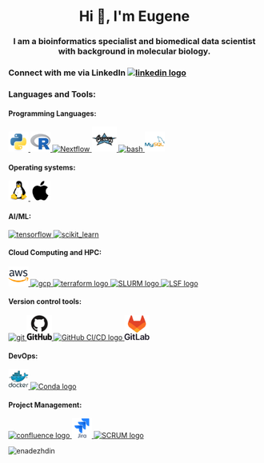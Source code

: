 <h1 align="center">Hi 👋, I'm Eugene</h1>
<h3 align="center">I am a bioinformatics specialist and biomedical data scientist with background in molecular biology.</h3>

<h3 align="left">Connect with me via LinkedIn <a href="www.linkedin.com/in/eugene-nadezhdin-3467072" target="_blank" rel="noopener noreferrer"> <img src="https://cdn.jsdelivr.net/gh/devicons/devicon/icons/linkedin/linkedin-original.svg" height="30" alt="linkedin logo"  /></a></h3>
<p align="left">
</p>

<h3 align="left">Languages and Tools:</h3>

<h4 align="left">Programming Languages:</h3>  

  <a href="https://www.python.org" target="_blank" rel="noreferrer"> <img src="https://raw.githubusercontent.com/devicons/devicon/master/icons/python/python-original.svg" title="Python" alt="python" width="40" height="40"/> </a><a href="https://www.r-project.org" target="_blank" rel="noreferrer"> <img src="https://github.com/devicons/devicon/blob/master/icons/r/r-original.svg" title="R" alt="R" height=40 width=40 /> </a><a href="https://www.nextflow.io" target="_blank" rel="noreferrer"> <img src="https://www.nextflow.io/img/nextflow2014_no-bg.png" title="Nextflow" alt="Nextflow" height=40 width=120 /> </a><a href="https://groovy-lang.org" target="_blank" rel="noreferrer"> <img src="https://github.com/devicons/devicon/blob/master/icons/groovy/groovy-original.svg" title="Groovy" alt="Groovy" height=50 width=50 /> </a><a href="https://www.gnu.org/software/bash/" target="_blank" rel="noreferrer"> <img src="https://www.vectorlogo.zone/logos/gnu_bash/gnu_bash-icon.svg" title="Bash" alt="bash" width="40" height="40"/> </a><a href="https://www.mysql.com/" target="_blank" rel="noreferrer"> <img src="https://raw.githubusercontent.com/devicons/devicon/master/icons/mysql/mysql-original-wordmark.svg" title="MySQL" alt="mysql" width="40" height="40"/> </a>


<h4 align="left">Operating systems:</h4>

 <a href="https://www.linux.org" target="_blank" rel="noreferrer"> <img src="https://github.com/devicons/devicon/blob/master/icons/linux/linux-original.svg" title="Linux" alt="Linux" width="40" height="40"/> </a> <a href="https://www.apple.com" target="_blank" rel="noreferrer"> <img src="https://github.com/devicons/devicon/blob/master/icons/apple/apple-original.svg" title="MacOS" alt="MacOS" width="40" height="40"/> </a>

<h4 align="left">AI/ML:</h4>

 <a href="https://www.tensorflow.org" target="_blank" rel="noreferrer"> <img src="https://www.vectorlogo.zone/logos/tensorflow/tensorflow-icon.svg" title="Tensorflow" alt="tensorflow" width="40" height="40"/> </a><a href="https://scikit-learn.org/" target="_blank" rel="noreferrer"> <img src="https://upload.wikimedia.org/wikipedia/commons/0/05/Scikit_learn_logo_small.svg" title="scikit-learn" alt="scikit_learn" width="40" height="40"/> </a> 

<h4 align="left">Cloud Computing and HPC:</h4>

 <a href="https://aws.amazon.com" target="_blank" rel="noreferrer"> <img src="https://raw.githubusercontent.com/devicons/devicon/master/icons/amazonwebservices/amazonwebservices-original-wordmark.svg" alt="aws" width="40" height="40"/> </a><a href="https://cloud.google.com" target="_blank" rel="noreferrer"> <img src="https://www.vectorlogo.zone/logos/google_cloud/google_cloud-icon.svg" alt="gcp" width="40" height="40"/> </a><a href="https://www.terraform.io" target="_blank" rel="noreferrer"> <img src="https://cdn.jsdelivr.net/gh/devicons/devicon/icons/terraform/terraform-original.svg" height="40" title="Terraform" alt="terraform logo"/> </a><a href="https://slurm.schedmd.com/" target="_blank" rel="noreferrer"> <img src="https://upload.wikimedia.org/wikipedia/commons/thumb/3/3a/Slurm_logo.svg/1200px-Slurm_logo.svg.png" title="Slurm" height="40" alt="SLURM logo"/> </a><a href="https://cloud.ibm.com/catalog/content/ibm-spectrum-lsf" target="_blank" rel="noreferrer"> <img src="https://higherlogicdownload.s3.amazonaws.com/IMWUC/6391a864-1394-4296-9524-784ee59c6af2/UploadedImages/SpectrumComputeFamily_LSF-HorizontalColorWhite.png" title="LSF" height="40" alt="LSF logo"/> </a>

<h4 align="left">Version control tools:</h4>

 <a href="https://git-scm.com/" target="_blank" rel="noreferrer"> <img src="https://www.vectorlogo.zone/logos/git-scm/git-scm-icon.svg" title="Git" title="Git" alt="git" width="40" height="40"/> </a><a href="https://github.com/" target="_blank" rel="noreferrer"> <img src="https://github.com/devicons/devicon/blob/master/icons/github/github-original-wordmark.svg" title="GitHub" alt="Github logo" height="50" width="50"/> </a><a href="https://github.com/features/actions" target="_blank" rel="noreferrer"> <img src="https://www.svgrepo.com/show/306098/githubactions.svg" title="GitHub Actions" alt="GitHub CI/CD logo" height="50" width="50"/> </a><a href="https://gitlab.com/" target="_blank" rel="noreferrer"> <img src="https://github.com/devicons/devicon/blob/master/icons/gitlab/gitlab-original-wordmark.svg" title="GitLab" alt="Gitlab logo" height="50" width="50"/> </a>

<h4 align="left">DevOps:</h4>

 <a href="https://www.docker.com/" target="_blank" rel="noreferrer"> <img src="https://raw.githubusercontent.com/devicons/devicon/master/icons/docker/docker-original-wordmark.svg" title="Docker" alt="docker" width="40" height="40"/> </a><a href="https://anaconda.org/anaconda/conda" target="_blank" rel="noreferrer"> <img src="https://docs.crc.nd.edu/_images/conda.png" title="Conda" alt="Conda logo" width="80" height="50"/> </a>

<h4 align="left">Project Management:</h4>

 <a href="https://www.atlassian.com/software/confluence" target="_blank" rel="noreferrer"> <img src="https://cdn.jsdelivr.net/gh/devicons/devicon/icons/confluence/confluence-original.svg" title="Confluence" alt="confluence logo" height="40"/> </a><a href="https://www.atlassian.com/software/jira" target="_blank" rel="noreferrer"> <img src="https://github.com/devicons/devicon/blob/master/icons/jira/jira-original-wordmark.svg" title="Jira" alt="Jira logo" height="40"/> </a><a href="https://www.scrum.org" target="_blank" rel="noreferrer"> <img src="https://images.app.goo.gl/8p3k7GvB4DWNQZjA9" title="SCRUM" alt="SCRUM logo" height="40"/> </a>



<p><img align="left" src="https://github-readme-stats.vercel.app/api/top-langs?username=enadezhdin&show_icons=true&locale=en&layout=compact" alt="enadezhdin" /></p>

